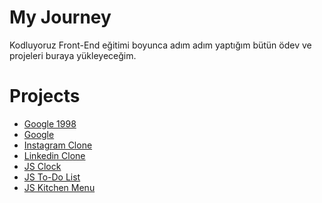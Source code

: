 # My Journey

Kodluyoruz Front-End eğitimi boyunca adım adım yaptığım bütün ödev ve projeleri buraya yükleyeceğim. 

# Projects
 
- [Google 1998](https://github.com/tayfundursun/My-Journey/tree/main/HTML/Odev-3(1998%20Google))
- [Google](https://github.com/tayfundursun/My-Journey/tree/main/CSS/Odev-2(Google))
- [Instagram Clone](https://github.com/tayfundursun/My-Journey/tree/main/Bootstrap/Odev-2(Instagram%20Clone))
- [Linkedin Clone](https://github.com/tayfundursun/My-Journey/tree/main/Bootstrap/Odev-3(Linkedin%20Clone))
- [JS Clock](https://github.com/tayfundursun/My-Journey/tree/main/Javascript/Odev-1(JS%20Clock))
- [JS To-Do List](https://github.com/tayfundursun/My-Journey/tree/main/Javascript/Odev-2(To-Do%20List))
- [JS Kitchen Menu](https://github.com/tayfundursun/My-Journey/tree/main/Javascript/Odev-3(Asian%20Kitchen's%20Menu))